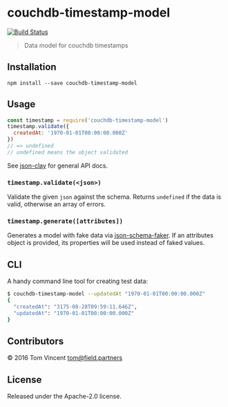 # couchdb-timestamp-model

[![Build Status][travis-image]][travis-url]

[travis-url]: https://travis-ci.com/fielded/couchdb-timestamp-model
[travis-image]: https://travis-ci.com/fielded/couchdb-timestamp-model.svg

> Data model for couchdb timestamps

## Installation

```shell
npm install --save couchdb-timestamp-model
```

## Usage

```js
const timestamp = require('couchdb-timestamp-model')
timestamp.validate({
  createdAt: '1970-01-01T00:00:00.000Z'
})
// => undefined
// undefined means the object validated
```

See [json-clay][] for general API docs.

[json-clay]: https://github.com/eHealthAfrica/json-clay

### `timestamp.validate(<json>)`

Validate the given `json` against the schema. Returns `undefined` if the data
is valid, otherwise an array of errors.

### `timestamp.generate([attributes])`

Generates a model with fake data via [json-schema-faker][]. If an attributes
object is provided, its properties will be used instead of faked values.

[json-schema-faker]: https://github.com/pateketrueke/json-schema-faker

## CLI

A handy command line tool for creating test data:

```sh
$ couchdb-timestamp-model --updatedAt "1970-01-01T00:00:00.000Z"
{
  "createdAt": "3175-08-28T09:59:11.646Z",
  "updatedAt": "1970-01-01T00:00:00.000Z"
}
```

## Contributors

© 2016 Tom Vincent <tom@field.partners>

## License

Released under the Apache-2.0 license.
